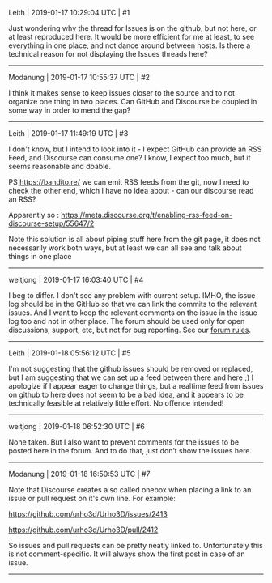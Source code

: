 Leith | 2019-01-17 10:29:04 UTC | #1

Just wondering why the thread for Issues is on the github, but not here, or at least reproduced here.
It would be more efficient for me at least, to see everything in one place, and not dance around between hosts.
Is there a technical reason for not displaying the Issues threads here?

-------------------------

Modanung | 2019-01-17 10:55:37 UTC | #2

I think it makes sense to keep issues closer to the source and to not organize one thing in two places. Can  GitHub and Discourse be coupled in some way in order to mend the gap?

-------------------------

Leith | 2019-01-17 11:49:19 UTC | #3

I don't know, but I intend to look into it  - I expect GitHub can provide an RSS Feed, and Discourse can consume one? I know, I expect too much, but it seems reasonable and doable.

PS https://bandito.re/ we can emit RSS feeds from the git, now I need to check the other end, which I have no idea about - can our discourse read an RSS?

Apparently so : https://meta.discourse.org/t/enabling-rss-feed-on-discourse-setup/55647/2

Note this solution is all about piping stuff here from the git page, it does not necessarily work both ways, but at least we can all see and talk about things in one place

-------------------------

weitjong | 2019-01-17 16:03:40 UTC | #4

I beg to differ. I don't see any problem with current setup. IMHO, the issue log should be in the GitHub so that we can link the commits to the relevant issues. And I want to keep the relevant comments on the issue in the issue log too and not in other place. The forum should be used only for open discussions, support, etc, but not for bug reporting. See our [forum rules](https://discourse.urho3d.io/t/urho3d-forum-rules/8).

-------------------------

Leith | 2019-01-18 05:56:12 UTC | #5

I'm not suggesting that the github issues should be removed or replaced, but I am suggesting that we can set up a feed between there and here ;)
I apologize if I appear eager to change things, but a realtime feed from issues on github to here does not seem to be a bad idea, and it appears to be technically feasible at relatively little effort.
No offence intended!

-------------------------

weitjong | 2019-01-18 06:52:30 UTC | #6

None taken. But I also want to prevent comments for the issues to be posted here in the forum. And to do that, just don’t show the issues here.

-------------------------

Modanung | 2019-01-18 16:50:53 UTC | #7

Note that Discourse creates a so called onebox when placing a link to an issue or pull request on it's own line. For example:

https://github.com/urho3d/Urho3D/issues/2413

https://github.com/urho3d/Urho3D/pull/2412

So issues and pull requests can be pretty neatly linked to. Unfortunately this is not comment-specific. It will always show the first post in case of an issue.

-------------------------

